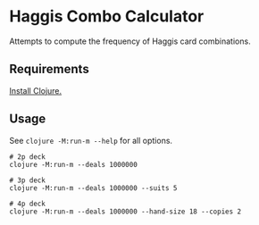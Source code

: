# Haggis Combo Calculator

Attempts to compute the frequency of Haggis card combinations.

## Requirements

[Install Clojure.](https://clojure.org/guides/install_clojure)

## Usage

See `clojure -M:run-m --help` for all options.

```shell
# 2p deck
clojure -M:run-m --deals 1000000

# 3p deck
clojure -M:run-m --deals 1000000 --suits 5

# 4p deck
clojure -M:run-m --deals 1000000 --hand-size 18 --copies 2
```